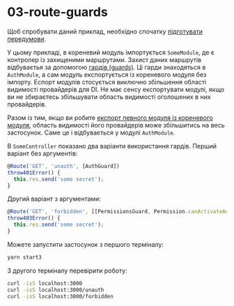 # 03-route-guards

Щоб спробувати даний приклад, необхідно спочатку [підготувати передумови](./prerequisite).

У цьому прикладі, в кореневий модуль імпортується `SomeModule`, де є контролер із захищеними
маршрутами. Захист даних маршрутів відбуваєтья за допомогою [гардів (guards)][103].
Ці гарди знаходяться в `AuthModule`, а сам модуль експортується із кореневого модуля без імпорту.
Еспорт модулів стосується виключно збільшення області видимості провайдерів для DI. Не має сенсу
експортувати модулі, якщо ви не збираєтесь збільшувати область видимості оголошених в них
провайдерів.

Разом із тим, якщо ви робите [експорт певного модуля із кореневого модуля][102], область видимості
його провайдерів може збільшитись на весь застосунок. Саме це і відбувається у модулі `AuthModule`.

В `SomeController` показано два варіанти використання гардів. Перший варіант без аргументів:

```ts
@Route('GET', 'unauth', [AuthGuard])
throw401Error() {
  this.res.send('some secret');
}
```

Другий варіант з аргументами:

```ts
@Route('GET', 'forbidden', [[PermissionsGuard, Permission.canActivateAdministration]])
throw403Error() {
  this.res.send('some secret');
}
```

Можете запустити застосунок з першого терміналу:

```bash
yarn start3
```

З другого терміналу перевірити роботу:

```bash
curl -isS localhost:3000
curl -isS localhost:3000/unauth
curl -isS localhost:3000/forbidden
```

[102]: ../core/exports-and-imports#експорт-провайдерів-із-кореневого-модуля
[103]: ../core/guards
